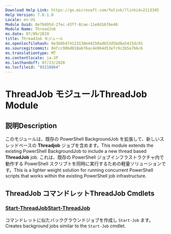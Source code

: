 ```yaml
---
Download Help Link: https://go.microsoft.com/fwlink/?linkid=2113345
Help Version: 7.0.1.0
Locale: en-US
Module Guid: 0e7b895d-2fec-43f7-8cae-11e8d16f6e40
Module Name: ThreadJob
ms.date: 07/09/2019
title: ThreadJob モジュール
ms.openlocfilehash: 0e368b474123130e44250adb53d5bd6a5415dc91
ms.sourcegitcommit: 84fcc90bd018ab76ac4e964d53e7c9c2b5a7b6c6
ms.translationtype: MT
ms.contentlocale: ja-JP
ms.lasthandoff: 07/23/2020
ms.locfileid: "93218864"
---
```

# <span data-ttu-id="cd884-102">ThreadJob モジュール</span><span class="sxs-lookup"><span data-stu-id="cd884-102">ThreadJob Module</span></span>

## <span data-ttu-id="cd884-103">説明</span><span class="sxs-lookup"><span data-stu-id="cd884-103">Description</span></span>
<span data-ttu-id="cd884-104">このモジュールは、既存の PowerShell BackgroundJob を拡張して、新しいスレッドベースの **Threadjob** ジョブを含めます。</span><span class="sxs-lookup"><span data-stu-id="cd884-104">This module extends the existing PowerShell BackgroundJob to include a new thread based **ThreadJob** job.</span></span> <span data-ttu-id="cd884-105">これは、既存の PowerShell ジョブインフラストラクチャ内で動作する PowerShell スクリプトを同時に実行するための軽量ソリューションです。</span><span class="sxs-lookup"><span data-stu-id="cd884-105">This is a lighter weight solution for running concurrent PowerShell scripts that works within the existing PowerShell job infrastructure.</span></span>

## <span data-ttu-id="cd884-106">ThreadJob コマンドレット</span><span class="sxs-lookup"><span data-stu-id="cd884-106">ThreadJob Cmdlets</span></span>

### [<span data-ttu-id="cd884-107">Start-ThreadJob</span><span class="sxs-lookup"><span data-stu-id="cd884-107">Start-ThreadJob</span></span>](Start-ThreadJob.md)
<span data-ttu-id="cd884-108">コマンドレットに似たバックグラウンドジョブを作成し `Start-Job` ます。</span><span class="sxs-lookup"><span data-stu-id="cd884-108">Creates background jobs similar to the `Start-Job` cmdlet.</span></span>
